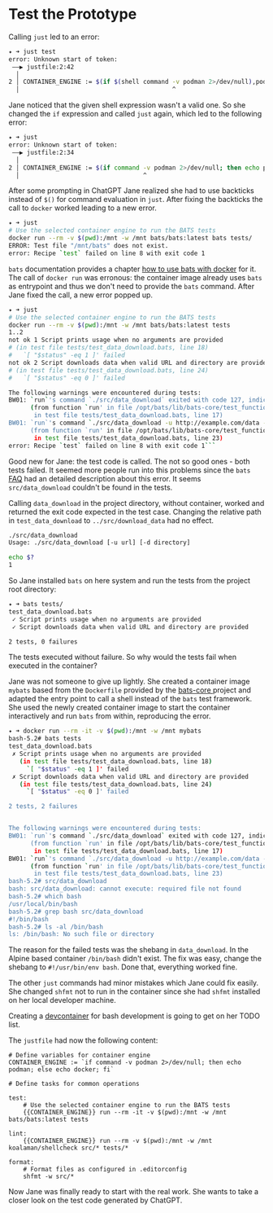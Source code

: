 # Test the Prototype

Calling `just` led to an error:

```bash
✦ ➜ just test
error: Unknown start of token:
 ——▶ justfile:2:42
  │
2 │ CONTAINER_ENGINE := $(if $(shell command -v podman 2>/dev/null),podman,docker)
  │                                          ^
```

Jane noticed that the given shell expression wasn't a valid one. So she changed
the `if` expression and called `just` again, which led to the following error:

```bash
✦ ➜ just
error: Unknown start of token:
 ——▶ justfile:2:34
  │
2 │ CONTAINER_ENGINE := $(if command -v podman 2>/dev/null; then echo podman; else echo docker; fi)
  │                                  ^
```

After some prompting in ChatGPT Jane realized she had to use backticks instead
of `$()` for command evaluation in `just`. After fixing the backticks the call
to `docker` worked leading to a new error.

```bash
✦ ➜ just
# Use the selected container engine to run the BATS tests
docker run --rm -v $(pwd):/mnt -w /mnt bats/bats:latest bats tests/
ERROR: Test file "/mnt/bats" does not exist.
error: Recipe `test` failed on line 8 with exit code 1
```

`bats` documentation provides a chapter [how to use bats with
docker](https://bats-core.readthedocs.io/en/stable/docker-usage.html) for it.
The call of `docker run` was erronous: the container image already uses `bats`
as entrypoint and thus we don't need to provide the `bats` command. After Jane
fixed the call, a new error popped up.


```bash
✦ ➜ just
# Use the selected container engine to run the BATS tests
docker run --rm -v $(pwd):/mnt -w /mnt bats/bats:latest tests
1..2
not ok 1 Script prints usage when no arguments are provided
# (in test file tests/test_data_download.bats, line 18)
#   `[ "$status" -eq 1 ]' failed
not ok 2 Script downloads data when valid URL and directory are provided
# (in test file tests/test_data_download.bats, line 24)
#   `[ "$status" -eq 0 ]' failed

The following warnings were encountered during tests:
BW01: `run`'s command `./src/data_download` exited with code 127, indicating 'Command not found'. Use run's return code checks, e.g. `run -127`, to fix this message.
      (from function `run' in file /opt/bats/lib/bats-core/test_functions.bash, line 426,
       in test file tests/test_data_download.bats, line 17)
BW01: `run`'s command `./src/data_download -u http://example.com/data -d tmp` exited with code 127, indicating 'Command not found'. Use run's return code checks, e.g. `run -127`, to fix this message.
      (from function `run' in file /opt/bats/lib/bats-core/test_functions.bash, line 426,
       in test file tests/test_data_download.bats, line 23)
error: Recipe `test` failed on line 8 with exit code 1```
```

Good new for Jane: the test code is called. The not so good ones - both tests failed.
It seemed more people run into this problems since the `bats`
[FAQ](https://bats-core.readthedocs.io/en/stable/warnings/BW01.html) had an
detailed description about this error. It seems `src/data_download` couldn't be
found in the tests.

Calling `data_download` in the project directory, without container, worked and
returned the exit code expected in the test case. Changing the relative path in
`test_data_download` to `../src/download_data` had no effect.

```bash
./src/data_download
Usage: ./src/data_download [-u url] [-d directory]

echo $?
1
```

So Jane installed `bats` on here system and run the tests from the project root
directory:

```bash
✦ ➜ bats tests/
test_data_download.bats
 ✓ Script prints usage when no arguments are provided
 ✓ Script downloads data when valid URL and directory are provided

2 tests, 0 failures
```

The tests executed without failure. So why would the tests fail when executed
in the container?

Jane was not someone to give up lightly. She created a container image `mybats`
based from the `Dockerfile` provided by the [bats-core
](https://github.com/bats-core/bats-core) project and adapted the entry point
to call a shell instead of the `bats` test framework. She used the newly
created container image to start the container interactively and run `bats`
from within, reproducing the error.

```bash
✦ ➜ docker run --rm -it -v $(pwd):/mnt -w /mnt mybats
bash-5.2# bats tests
test_data_download.bats
 ✗ Script prints usage when no arguments are provided
   (in test file tests/test_data_download.bats, line 18)
     `[ "$status" -eq 1 ]' failed
 ✗ Script downloads data when valid URL and directory are provided
   (in test file tests/test_data_download.bats, line 24)
     `[ "$status" -eq 0 ]' failed

2 tests, 2 failures


The following warnings were encountered during tests:
BW01: `run`'s command `./src/data_download` exited with code 127, indicating 'Command not found'. Use run's return code checks, e.g. `run -127`, to fix this message.
      (from function `run' in file /opt/bats/lib/bats-core/test_functions.bash, line 297,
       in test file tests/test_data_download.bats, line 17)
BW01: `run`'s command `./src/data_download -u http://example.com/data -d tmp` exited with code 127, indicating 'Command not found'. Use run's return code checks, e.g. `run -127`, to fix this message.
      (from function `run' in file /opt/bats/lib/bats-core/test_functions.bash, line 297,
       in test file tests/test_data_download.bats, line 23)
bash-5.2# src/data_download
bash: src/data_download: cannot execute: required file not found
bash-5.2# which bash
/usr/local/bin/bash
bash-5.2# grep bash src/data_download
#!/bin/bash
bash-5.2# ls -al /bin/bash
ls: /bin/bash: No such file or directory
```

The reason for the failed tests was the shebang in `data_download`. In the
Alpine based container `/bin/bash` didn't exist. The fix was easy, change the
shebang to `#!/usr/bin/env bash`. Done that, everything worked fine.

The other `just` commands had minor mistakes which Jane could fix easily. She
changed `shfmt` not to run in the container since she had `shfmt` installed on
her local developer machine.

Creating a [devcontainer](https://containers.dev/) for bash development is
going to get on her TODO list.

The `justfile` had now the following content:

```just
# Define variables for container engine
CONTAINER_ENGINE := `if command -v podman 2>/dev/null; then echo podman; else echo docker; fi`

# Define tasks for common operations

test:
    # Use the selected container engine to run the BATS tests
    {{CONTAINER_ENGINE}} run --rm -it -v $(pwd):/mnt -w /mnt bats/bats:latest tests

lint:
    {{CONTAINER_ENGINE}} run --rm -v $(pwd):/mnt -w /mnt koalaman/shellcheck src/* tests/*

format:
    # Format files as configured in .editorconfig
    shfmt -w src/*
```

Now Jane was finally ready to start with the real work. She wants to take a
closer look on the test code generated by ChatGPT.

